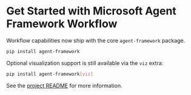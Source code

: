 # Get Started with Microsoft Agent Framework Workflow

Workflow capabilities now ship with the core `agent-framework` package.

```bash
pip install agent-framework
```

Optional visualization support is still available via the `viz` extra:

```bash
pip install agent-framework[viz]
```

See the [project README](https://github.com/microsoft/agent-framework/tree/main/python/README.md) for more information.
